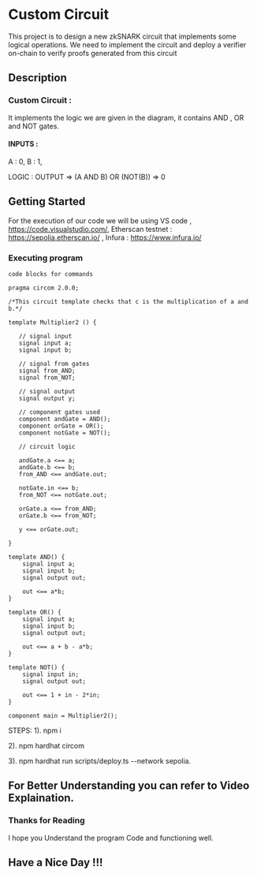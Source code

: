 # Custom Circuit 
This project is to design a new zkSNARK circuit that implements some logical operations. We need to implement the circuit and deploy a verifier on-chain to verify proofs generated from this circuit

## Description

### Custom Circuit :
It implements the logic we are given in the diagram, it contains AND , OR and NOT gates.

#### INPUTS :
A : 0, 
B : 1,

LOGIC : OUTPUT => (A AND B) OR (NOT(B)) => 0

## Getting Started

For the execution of our code we will be using VS code ,
https://code.visualstudio.com/,
Etherscan testnet : https://sepolia.etherscan.io/ ,
Infura : https://www.infura.io/

### Executing program

```
code blocks for commands

pragma circom 2.0.0;

/*This circuit template checks that c is the multiplication of a and b.*/  

template Multiplier2 () {  

   // signal input
   signal input a;
   signal input b;

   // signal from gates
   signal from_AND;
   signal from_NOT;

   // signal output
   signal output y;

   // component gates used 
   component andGate = AND();
   component orGate = OR();
   component notGate = NOT();

   // circuit logic

   andGate.a <== a;
   andGate.b <== b;
   from_AND <== andGate.out;

   notGate.in <== b;
   from_NOT <== notGate.out;

   orGate.a <== from_AND;
   orGate.b <== from_NOT;

   y <== orGate.out;
   
}

template AND() {
    signal input a;
    signal input b;
    signal output out;

    out <== a*b;
}

template OR() {
    signal input a;
    signal input b;
    signal output out;

    out <== a + b - a*b;
}

template NOT() {
    signal input in;
    signal output out;

    out <== 1 + in - 2*in;
}

component main = Multiplier2();

```
STEPS:
1). npm i

2). npm hardhat circom

3). npm hardhat run scripts/deploy.ts --network sepolia.

## For Better Understanding you can refer to Video Explaination.

### Thanks for Reading
I hope you Understand the program Code and functioning well.
## Have a Nice Day !!!
